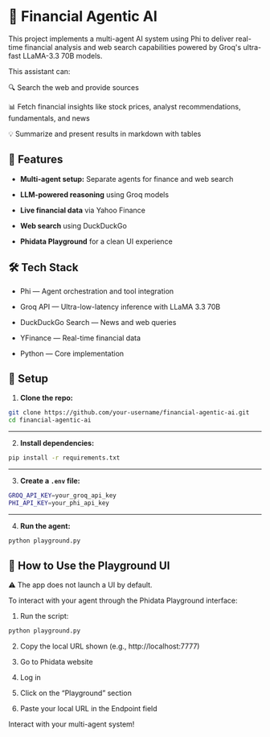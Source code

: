 <h1>🧠 Financial Agentic AI</h1>

This project implements a multi-agent AI system using Phi to deliver real-time financial analysis and web search capabilities powered by Groq's ultra-fast LLaMA-3.3 70B models.

This assistant can:

🔍 Search the web and provide sources

📊 Fetch financial insights like stock prices, analyst recommendations, fundamentals, and news

💡 Summarize and present results in markdown with tables



<h2>💼 Features</h2>

* **Multi-agent setup:** Separate agents for finance and web search

* **LLM-powered reasoning** using Groq models

* **Live financial data** via Yahoo Finance

* **Web search** using DuckDuckGo

* **Phidata Playground** for a clean UI experience

<h2>🛠️ Tech Stack</h2>

* Phi — Agent orchestration and tool integration

* Groq API — Ultra-low-latency inference with LLaMA 3.3 70B

* DuckDuckGo Search — News and web queries

* YFinance — Real-time financial data

* Python — Core implementation


<h2>🔑 Setup</h2>

1. **Clone the repo:**

```bash
git clone https://github.com/your-username/financial-agentic-ai.git
cd financial-agentic-ai
```

---

2. **Install dependencies:**

```bash
pip install -r requirements.txt
```

---

3. **Create a `.env` file:**

```bash
GROQ_API_KEY=your_groq_api_key
PHI_API_KEY=your_phi_api_key
```

---

4. **Run the agent:**

```bash
python playground.py
```

<h2>🧠 How to Use the Playground UI</h2>
⚠️ The app does not launch a UI by default.

To interact with your agent through the Phidata Playground interface:

1. Run the script:

```bash
python playground.py
```

2. Copy the local URL shown (e.g., http://localhost:7777)

3. Go to Phidata website

4. Log in

5. Click on the “Playground” section

6. Paste your local URL in the Endpoint field

Interact with your multi-agent system!

